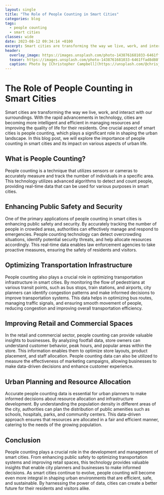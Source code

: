 ```yaml
---
layout: single
title: "The Role of People Counting in Smart Cities"
categories: blog
tags:
  - people counting
  - smart cities
classes: wide
date: 2023-08-12 09:34:14 +0100
excerpt: Smart cities are transforming the way we live, work, and interact with our surroundings.
header:
  overlay_image: https://images.unsplash.com/photo-1438761681033-6461ffad8d80?crop=entropy&cs=tinysrgb&fit=max&fm=jpg&ixid=M3w0Nzk0ODB8MHwxfHNlYXJjaHwzfHxwZW9wbGUlMjBjb3VudGluZyUyQyUyMHNtYXJ0JTIwY2l0aWVzfGVufDB8MHx8fDE2OTE4MjkyNTV8MA&ixlib=rb-4.0.3&q=80&w=1080
  teaser: https://images.unsplash.com/photo-1438761681033-6461ffad8d80?crop=entropy&cs=tinysrgb&fit=max&fm=jpg&ixid=M3w0Nzk0ODB8MHwxfHNlYXJjaHwzfHxwZW9wbGUlMjBjb3VudGluZyUyQyUyMHNtYXJ0JTIwY2l0aWVzfGVufDB8MHx8fDE2OTE4MjkyNTV8MA&ixlib=rb-4.0.3&q=80&w=400
  caption: Photo by [Christopher Campbell](https://unsplash.com/@chrisjoelcampbell?utm_source=peoplecounter&utm_medium=referral) on [Unsplash](https://unsplash.com/?utm_source=peoplecounter&utm_medium=referral)
---
```


# The Role of People Counting in Smart Cities

Smart cities are transforming the way we live, work, and interact with our surroundings. With the rapid advancements in technology, cities are becoming more intelligent and efficient in managing resources and improving the quality of life for their residents. One crucial aspect of smart cities is people counting, which plays a significant role in shaping the urban landscape. In this blog post, we will explore the importance of people counting in smart cities and its impact on various aspects of urban life.

## What is People Counting?

People counting is a technique that utilizes sensors or cameras to accurately measure and track the number of individuals in a specific area. This technology utilizes advanced algorithms to detect and count people, providing real-time data that can be used for various purposes in smart cities.

## Enhancing Public Safety and Security

One of the primary applications of people counting in smart cities is enhancing public safety and security. By accurately tracking the number of people in crowded areas, authorities can effectively manage and respond to emergencies. People counting technology can detect overcrowding situations, identify potential security threats, and help allocate resources accordingly. This real-time data enables law enforcement agencies to take proactive measures, ensuring the safety of residents and visitors.

## Optimizing Transportation Infrastructure

People counting also plays a crucial role in optimizing transportation infrastructure in smart cities. By monitoring the flow of pedestrians at various transit points, such as bus stops, train stations, and airports, city planners can identify congestion patterns and make informed decisions to improve transportation systems. This data helps in optimizing bus routes, managing traffic signals, and ensuring smooth movement of people, reducing congestion and improving overall transportation efficiency.

## Improving Retail and Commercial Spaces

In the retail and commercial sector, people counting can provide valuable insights to businesses. By analyzing footfall data, store owners can understand customer behavior, peak hours, and popular areas within the store. This information enables them to optimize store layouts, product placement, and staff allocation. People counting data can also be utilized to measure the effectiveness of marketing campaigns, allowing businesses to make data-driven decisions and enhance customer experience.

## Urban Planning and Resource Allocation

Accurate people counting data is essential for urban planners to make informed decisions about resource allocation and infrastructure development. By understanding the population density in different areas of the city, authorities can plan the distribution of public amenities such as schools, hospitals, parks, and community centers. This data-driven approach ensures that resources are allocated in a fair and efficient manner, catering to the needs of the growing population.

## Conclusion

People counting plays a crucial role in the development and management of smart cities. From enhancing public safety to optimizing transportation systems and improving retail spaces, this technology provides valuable insights that enable city planners and businesses to make informed decisions. As smart cities continue to evolve, people counting will become even more integral in shaping urban environments that are efficient, safe, and sustainable. By harnessing the power of data, cities can create a better future for their residents and visitors alike.
